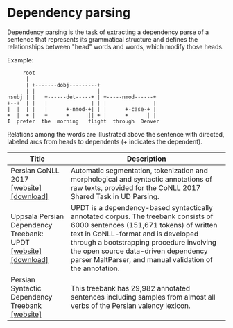 # Dependency parsing

Dependency parsing is the task of extracting a dependency parse of a sentence that represents its grammatical
structure and defines the relationships between "head" words and words, which modify those heads.

Example:

```
     root
      |
      | +-------dobj---------+
      | |                    |
nsubj | |   +------det-----+ | +-----nmod------+
+--+  | |   |              | | |               |
|  |  | |   |      +-nmod-+| | |      +-case-+ |
+  |  + |   +      +      || + |      +      | |
I  prefer  the  morning   flight  through  Denver
```

Relations among the words are illustrated above the sentence with directed, labeled
arcs from heads to dependents (+ indicates the dependent).

| Title | Description |
| ----- | ----------- |
| Persian CoNLL 2017<br>[[website]](https://lindat.mff.cuni.cz/repository/xmlui/handle/11234/1-1989) [[download]](https://lindat.mff.cuni.cz/repository/xmlui/bitstream/handle/11234/1-1989/Persian-annotated-conll17.tar?sequence=33&isAllowed=y) | Automatic segmentation, tokenization and morphological and syntactic annotations of raw texts, provided for the CoNLL 2017 Shared Task in UD Parsing. |
| Uppsala Persian Dependency Treebank: UPDT<br>[[website]](https://sites.google.com/site/mojganserajicom/home/updt) [[download]](https://sites.google.com/site/mojganserajicom/home/updt/updt-1-3/UPDT.1.3.tar?attredirects=0&d=1) | UPDT is a dependency-based syntactically annotated corpus. The treebank consists of 6000 sentences (151,671 tokens) of written text in CoNLL-format and is developed through a bootstrapping procedure involving the open source data-driven dependency parser MaltParser, and manual validation of the annotation. |
| Persian Syntactic Dependency Treebank<br>[[website]](https://www.peykaregan.ir/dataset/%D9%BE%DB%8C%DA%A9%D8%B1%D9%87-%D9%88%D8%A7%D8%A8%D8%B3%D8%AA%DA%AF%DB%8C-%D9%86%D8%AD%D9%88%DB%8C-%D8%B2%D8%A8%D8%A7%D9%86-%D9%81%D8%A7%D8%B1%D8%B3%DB%8C) | This treebank has 29,982 annotated sentences including samples from almost all verbs of the Persian valency lexicon. |

